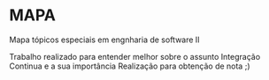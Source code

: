 # MAPA
Mapa tópicos especiais em engnharia de software II

Trabalho realizado para entender melhor sobre o assunto Integração Continua e a sua importância
Realização para obtenção de nota ;)
